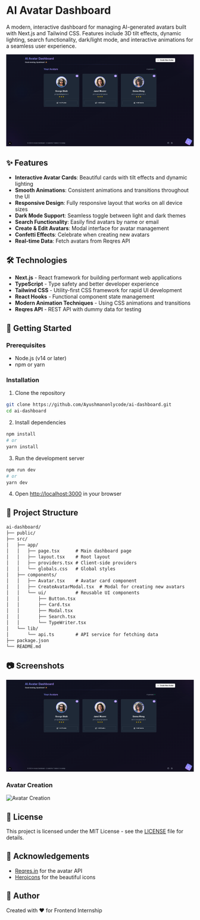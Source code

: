 # AI Avatar Dashboard

A modern, interactive dashboard for managing AI-generated avatars built with Next.js and Tailwind CSS. Features include 3D tilt effects, dynamic lighting, search functionality, dark/light mode, and interactive animations for a seamless user experience.

![AI Avatar Dashboard](./src/dashboard.png)

## ✨ Features

- **Interactive Avatar Cards**: Beautiful cards with tilt effects and dynamic lighting
- **Smooth Animations**: Consistent animations and transitions throughout the UI
- **Responsive Design**: Fully responsive layout that works on all device sizes
- **Dark Mode Support**: Seamless toggle between light and dark themes
- **Search Functionality**: Easily find avatars by name or email
- **Create & Edit Avatars**: Modal interface for avatar management
- **Confetti Effects**: Celebrate when creating new avatars
- **Real-time Data**: Fetch avatars from Reqres API

## 🛠️ Technologies

- **Next.js** - React framework for building performant web applications
- **TypeScript** - Type safety and better developer experience
- **Tailwind CSS** - Utility-first CSS framework for rapid UI development
- **React Hooks** - Functional component state management
- **Modern Animation Techniques** - Using CSS animations and transitions
- **Reqres API** - REST API with dummy data for testing

## 🚀 Getting Started

### Prerequisites

- Node.js (v14 or later)
- npm or yarn

### Installation

1. Clone the repository
```bash
git clone https://github.com/Ayushmanonlycode/ai-dashboard.git
cd ai-dashboard
```

2. Install dependencies
```bash
npm install
# or
yarn install
```

3. Run the development server
```bash
npm run dev
# or
yarn dev
```

4. Open [http://localhost:3000](http://localhost:3000) in your browser

## 📁 Project Structure

```
ai-dashboard/
├── public/
├── src/
│   ├── app/
│   │   ├── page.tsx      # Main dashboard page
│   │   ├── layout.tsx    # Root layout
│   │   ├── providers.tsx # Client-side providers
│   │   └── globals.css   # Global styles
│   ├── components/
│   │   ├── Avatar.tsx    # Avatar card component
│   │   ├── CreateAvatarModal.tsx  # Modal for creating new avatars
│   │   └── ui/           # Reusable UI components
│   │       ├── Button.tsx
│   │       ├── Card.tsx
│   │       ├── Modal.tsx
│   │       ├── Search.tsx
│   │       └── TypeWriter.tsx
│   └── lib/
│       └── api.ts        # API service for fetching data
├── package.json
└── README.md
```

## 📷 Screenshots

![](./src/dashboard.png)


### Avatar Creation
![Avatar Creation](https://i.imgur.com/placeholder-create.png)

## 📝 License

This project is licensed under the MIT License - see the [LICENSE](LICENSE) file for details.

## 🙏 Acknowledgements

- [Reqres.in](https://reqres.in) for the avatar API
- [Heroicons](https://heroicons.com/) for the beautiful icons

## 👤 Author

Created with ❤️ for Frontend Internship
